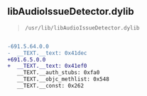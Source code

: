 ## libAudioIssueDetector.dylib

> `/usr/lib/libAudioIssueDetector.dylib`

```diff

-691.5.64.0.0
-  __TEXT.__text: 0x41dec
+691.6.5.0.0
+  __TEXT.__text: 0x41ef0
   __TEXT.__auth_stubs: 0xfa0
   __TEXT.__objc_methlist: 0x548
   __TEXT.__const: 0x262

```

